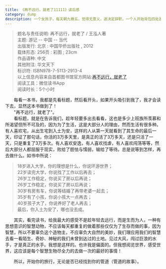 ```yaml
---
title: 《再不远行，就老了11111》读后感
category: dump
description: 一个女孩子，每天朝九晚五，觉得无意义，遂决定辞职，一个人开始背包四处游行
---
```


> 题名与责任说明: 再不远行，就老了 / 王泓人著 <br>
主题: 游记 -- 中国 -- 当代 <br>
出版发行: 北京 : 中国华侨出版社 , 2012  <br>
载体形态: 256页 : 彩图 ; 23cm  <br>
作品语种: 中文 <br>
其他附注: 华文天下  <br>
标识符: ISBN978-7-5113-2913-4  <br>
以上信息内容来自首都图书馆官方网站:[再不远行，就老了](http://primo.clcn.net.cn:1701/primo_library/libweb/action/display.do;jsessionid=04417BD266A092A5A4F0B4800C0758BF?tabs=detailsTab&ct=display&fn=search&doc=dedupmrg85102161&indx=8&recIds=dedupmrg85102161&recIdxs=7&elementId=7&renderMode=poppedOut&displayMode=full&frbrVersion=&frbg=&&vl(23971421UI0)=title&dscnt=0&scp.scps=scope%3A%28ST%29+&mode=Basic&vid=ST&srt=rank&tab=default_tab&dum=true&vl(freeText0)=再不远行我们就老了&dstmp=1531190966844) <br>
阅读工具：微信读书App <br>
阅读时长：5个小时 <br>

&#8195;&#8195;每看一本书，我都是先看标题，然后看开头，如果开头吸引到我了，我才会读下去，显然这本书做到了！<br>
&#8195;&#8195;"再不远行，就老了"。<br>
&#8195;&#8195;看标题，就是在告诉我们，趁年轻要多出去看看，这也是多少上班族所羡慕和所渴望但所不可及的，因为为了生活，这是大部分人的理由，然而生活有很多种。有人喜欢宅，从出生宅到入土为安，这样的人从第一天就看到了其生命的最后一天，印证了那句话，你活的3万多天里，是真正的活了3万多天，还是只活了一天，只是重复了3万多次。有人喜欢安逸，有人喜欢找虐，有人喜欢闯荡等等，然后大部分人都屈服于现实，败给了胆怯与懦弱，输给了等待。总是说等到怎样，再去做什么。如书中所说：
>18岁进入大学，你的理想是什么，你说环游世界；<br>
22岁读完大学，你说找了工作以后再去；<br>
26岁工作稳定，你说买了房以后再说；<br>
26岁工作稳定，你说买了房以后再说；<br>
30岁有房有车，你说等结婚了再带老婆一起去；<br>
35岁有了小孩，你说小孩大一点再去；<br>
40岁孩子大了，你说养好了老人再去； <br>
最后，你入土为安了，哪也没去成。 <br>

&#8195;&#8195;其实，看完读书，给我最大的感受不是趁年轻去远行，而是生而为人，一种有思想意识的智慧动物，不应该每天都重复的做着那些仅仅为了生存而做的事，因为智慧，所以不要辜负这个造物主，不应辜负大自然的美妙，我们理应用我们的智慧去看一看陌生、奇妙、神秘的我们未曾到达过的土地。见过大风，闯过巨浪的水手，才是真正的水手。我想是这样的。也许我是偏面的。但我想阅览世界，感受世界，这应该是每个智慧生物尽全力的去做一次的最好的事情！  

&#8195;&#8195;所以，开始你的旅行，无论是否已经找到你的管道（管道的故事）。
